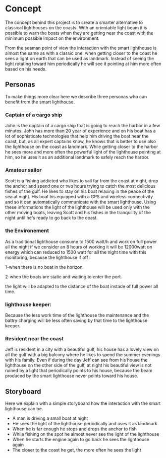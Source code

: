 # Concept

The concept behind this project is to create a smarter alternative to classical lighthouses on the coasts. With an orientable light beam it is possible to warn the boats when they are getting near the coast with the minimum possible impact on the environment.

From the seaman point of view the interaction with the smart lighthouse is almost the same as with a classic one: when getting closer to the coast he sees a light on earth that can be used as landmark. Instead of seeing the light rotating toward him periodically he will see it pointing at him more often based on his needs.

## Personas

To make things more clear here we describe three personas who can benefit from the smart lighthouse.

### Captain of a cargo ship

John is the captain of a cargo ship that is going to reach the harbor in a few minutes. John has more than 20 year of experience and on his boat has a lot of sophisticate technologies that help him driving the boat near the coast, but, as all expert captains know, he knows that is better to use also the lighthouse on the coast as landmark. While getting closer to the harbor he sees more and more often the powerful light of the lighthouse pointing at him, so he uses it as an additional landmark to safely reach the harbor.

### Amateur sailor

Scott is a fishing addicted who likes to sail far from the coast at night, drop the anchor and spend one or two hours trying to catch the most delicious fishes of the gulf. He likes to stay on his boat relaxing in the peace of the sea at night. His boat his equipped with a GPS and wireless connectivity and so it can automatically communicate with the smart lighthouse. Using these informations the light of the lighthouse will be used only with the other moving boats, leaving Scott and his fishes in the tranquility of the night until he's ready to go back to the coast.

### the Environement 

As a traditional lighthouse consume to 1500 watt/h  and work on full power all the night if we consider an 8 hours of working it will be 12000watt on energy which can reduced to 1500 watt for all the night time with this monitoring, because the lighthouse if off :

1-when there is no boat in the horizon. 

2-when the boats are static and waiting to enter the port.

the light will be adapted to the distance of the boat instade of full power all time.

### lighthouse keeper:
Because the less work time of the lighthouse the maintenance and the battry charging will be less often saving by that time to the lighthouse keeper.

### Resident near the coast

Jeff is resident in a city with a beautiful gulf, his house has a lovely view on all the gulf with a big balcony where he likes to spend the summer evenings with his family. Even if during the day Jeff can see from his house the lighthouse on the other side of the gulf, at night his beautiful view is not ruined by a light that periodically points to his house, because the beam produced by the smart lighthouse never points toward his house.

## Storyboard

Here we explain with a simple storyboard how the interaction with the smart lighthouse can be.

- A man is driving a small boat at night
- He sees the light of the lighthouse periodically and uses it as landmark
- When he is far enough he stops and drops the anchor to fish
- While fishing on the spot he almost never see the light of the lighthouse
- When he starts the engine again to go back he sees the lighthouse again
- The closer to the coast he get, the more often he sees the light
